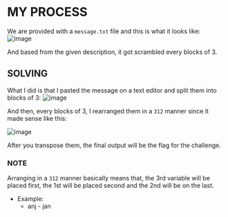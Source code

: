 # MY PROCESS

We are provided with a ```message.txt``` file and this is what it looks like:
![image](https://github.com/user-attachments/assets/887ad8fe-5d8e-45c5-b1c3-ca3c64c9fde2)

And based from the given description, it got scrambled every blocks of 3.

## SOLVING

What I did is that I pasted the message on a text editor and split them into blocks of 3:
![image](https://github.com/user-attachments/assets/dad72edb-e0b3-448c-9ba1-056b8a87ba8d)

And then, every blocks of 3, I rearranged them in a ```312``` manner since it made sense like this:

![image](https://github.com/user-attachments/assets/de7e134a-281a-4626-b62b-d2fb84b3a582)

After you transpose them, the final output will be the flag for the challenge.

### NOTE
Arranging in a ```312``` manner basically means that, the 3rd variable will be placed first, the 1st will be placed second and the 2nd will be on the last.

- Example:
  - anj - jan
